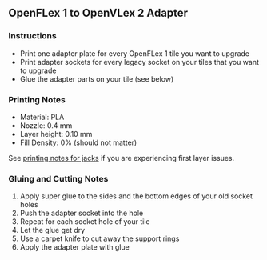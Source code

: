 ## OpenFLex 1 to OpenVLex 2 Adapter

### Instructions

- Print one adapter plate for every OpenFLex 1 tile you want to upgrade
- Print adapter sockets for every legacy socket on your tiles that you want to upgrade
- Glue the adapter parts on your tile (see below)

### Printing Notes

- Material: PLA
- Nozzle: 0.4 mm
- Layer height: 0.10 mm
- Fill Density: 0% (should not matter)

See [printing notes for jacks](../jacks/README.md) if you are experiencing first layer issues.

### Gluing and Cutting Notes

1. Apply super glue to the sides and the bottom edges of your old socket holes  
2. Push the adapter socket into the hole
3. Repeat for each socket hole of your tile
4. Let the glue get dry
5. Use a carpet knife to cut away the support rings
6. Apply the adapter plate with glue
